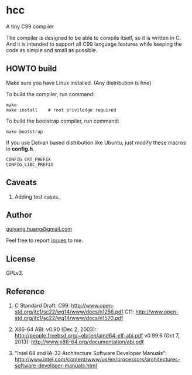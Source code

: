 # hcc
A tiny C99 compiler

The compiler is designed to be able to compile itself, so it is written in C. And it is intended to support all C99 language features while keeping the code as simple and small as possible.


HOWTO build
----------------
Make sure you have Linux installed. (Any distribution is fine)

To build the compiler, run command:

```
make
make install	# root priviledge required 
```

To build the bootstrap compiler, run command:

```
make bootstrap
```

If you use Debian based distribution like Ubuntu, just modify these macros in **config.h**.

```
CONFIG_CRT_PREFIX
CONFIG_LIBC_PREFIX
```

Caveats
-------
1. Adding test cases.


Author
-------
guiyang.huang@gmail.com

Feel free to report [issues](https://github.com/huangguiyang/hcc/issues) to me.


License
-------
GPLv3.


Reference
---------
1. C Standard Draft: 
    C99: http://www.open-std.org/jtc1/sc22/wg14/www/docs/n1256.pdf
    C11: http://www.open-std.org/jtc1/sc22/wg14/www/docs/n1570.pdf

2. X86-64 ABI: 
    v0.90 (Dec 2, 2003): http://people.freebsd.org/~obrien/amd64-elf-abi.pdf
    v0.99.6 (Oct 7, 2013): http://www.x86-64.org/documentation/abi.pdf

3. "Intel 64 and IA-32 Architecture Software Developer Manuals": 
http://www.intel.com/content/www/us/en/processors/architectures-software-developer-manuals.html

